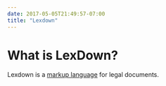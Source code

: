 ```yaml
---
date: 2017-05-05T21:49:57-07:00
title: "Lexdown"
---
```


# What is LexDown?
Lexdown is a [markup language](./specs) for legal documents.
